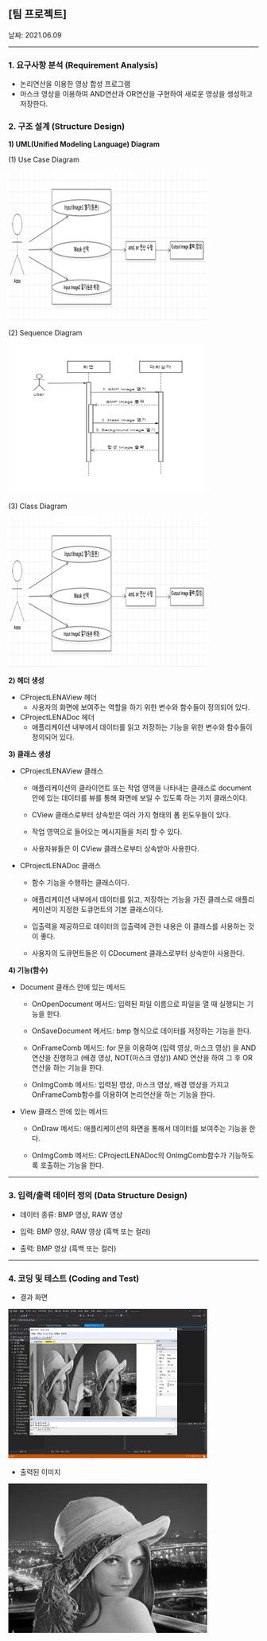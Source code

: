 ## [팀 프로젝트]

날짜: 2021.06.09

---

### 1. 요구사항 분석 (Requirement Analysis)

- 논리연산을 이용한 영상 합성 프로그램
- 마스크 영상을 이용하여 AND연산과 OR연산을 구현하여 새로운 영상을 생성하고 저장한다.



### 2. 구조 설계 (Structure Design)

**1) UML(Unified Modeling Language) Diagram**

(1) Use Case Diagram

<img src="https://github.com/parkje0927/KSA_project/blob/master/module05-1/project01/FlowChart/Use%20Case%20Diagram.png" width= "400px" height="300px" title="Use Case Diagram" alt="Use Case Diagram">



(2) Sequence Diagram

<img src="https://github.com/parkje0927/KSA_project/blob/master/module05-1/project01/FlowChart/Sequence%20Diagram.png" width= "400px" height="300px" title="Sequence Diagram" alt="Sequence Diagram">



(3) Class Diagram

<img src="https://github.com/parkje0927/KSA_project/blob/master/module05-1/project01/FlowChart/Use%20Case%20Diagram.png" width= "400px" height="300px" title="Class Diagram" alt="Class Diagram">



**2) 헤더 생성**

- CProjectLENAView 헤더
  - 사용자의 화면에 보여주는 역할을 하기 위한 변수와 함수들이 정의되어 있다.
- CProjectLENADoc 헤더
  - 애플리케이션 내부에서 데이터를 읽고 저장하는 기능을 위한 변수와 함수들이 정의되어 있다.



**3) 클래스 생성**

- CProjectLENAView 클래스
  - 애플리케이션의 클라이언트 또는 작업 영역을 나타내는 클래스로 document 안에 있는 데이터를 뷰를 통해 화면에 보일 수 있도록 하는 기저 클래스이다.

  - CView 클래스로부터 상속받은 여러 가지 형태의 폼 윈도우들이 있다.

  - 작업 영역으로 들어오는 메시지들을 처리 할 수 있다.

  - 사용자뷰들은 이 CView 클래스로부터 상속받아 사용한다.

- CProjectLENADoc 클래스

  - 함수 기능을 수행하는 클래스이다.

  - 애플리케이션 내부에서 데이터를 읽고, 저장하는 기능을 가진 클래스로 애플리케이션이 지정한 도큐먼트의 기본 클래스이다.

  - 입출력을 제공하므로 데이터의 입출력에 관한 내용은 이 클래스를 사용하는 것이 좋다.

  - 사용자의 도큐먼트들은 이 CDocument 클래스로부터 상속받아 사용한다.



**4) 기능(함수)**

- Document 클래스 안에 있는 메서드

  - OnOpenDocument 메서드: 입력된 파일 이름으로 파일을 열 때 실행되는 기능을 한다. 

  - OnSaveDocument 메서드: bmp 형식으로 데이터를 저장하는 기능을 한다. 

  - OnFrameComb 메서드: for 문을 이용하여 (입력 영상, 마스크 영상) 을 AND연산을 진행하고 (배경 영상, NOT(마스크 영상)) AND 연산을 하여 그 후  OR연산을 하는 기능을 한다.
  - OnImgComb 메서드: 입력된 영상, 마스크 영상, 배경 영상을 가지고 OnFrameComb함수를 이용하여 논리연산을 하는 기능을 한다.

- View 클래스 안에 있는 메서드

  - OnDraw 메서드: 애플리케이션의 화면을 통해서 데이터를 보여주는 기능을 한다.

  - OnImgComb 메서드: CProjectLENADoc의 OnlmgComb함수가 기능하도록 호출하는 기능을 한다.



---



### 3. 입력/출력 데이터 정의 (Data Structure Design)

- 데이터 종류: BMP 영상, RAW 영상

- 입력: BMP 영상, RAW 영상 (흑백 또는 컬러)

- 출력: BMP 영상 (흑백 또는 컬러)



---



### 4. 코딩 및 테스트 (Coding and Test)

- 결과 화면

<img src="https://github.com/parkje0927/KSA_project/blob/master/module05-1/project01/Image/result.png
" width= "400px" height="300px" title="Test" alt="Test">



- 출력된 이미지

<img src="https://raw.githubusercontent.com/parkje0927/KSA_project/master/module05-1/project01/Image/saved%20Image.bmp" width= "400px" height="300px" title="Test Image" alt="Teste Image">
